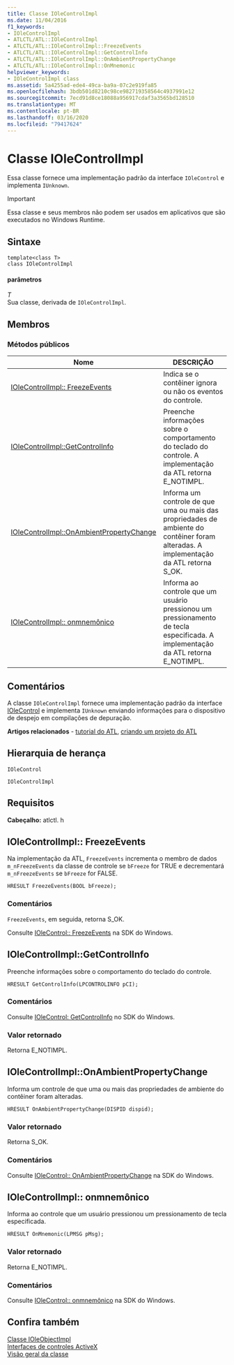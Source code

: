 ```yaml
---
title: Classe IOleControlImpl
ms.date: 11/04/2016
f1_keywords:
- IOleControlImpl
- ATLCTL/ATL::IOleControlImpl
- ATLCTL/ATL::IOleControlImpl::FreezeEvents
- ATLCTL/ATL::IOleControlImpl::GetControlInfo
- ATLCTL/ATL::IOleControlImpl::OnAmbientPropertyChange
- ATLCTL/ATL::IOleControlImpl::OnMnemonic
helpviewer_keywords:
- IOleControlImpl class
ms.assetid: 5a4255ad-ede4-49ca-ba9a-07c2e919fa85
ms.openlocfilehash: 3bdb501d8210c98ce982719358564c4937991e12
ms.sourcegitcommit: 7ecd91d8ce18088a956917cdaf3a3565bd128510
ms.translationtype: MT
ms.contentlocale: pt-BR
ms.lasthandoff: 03/16/2020
ms.locfileid: "79417624"
---
```

# <a name="iolecontrolimpl-class"></a>Classe IOleControlImpl

Essa classe fornece uma implementação padrão da interface `IOleControl` e implementa `IUnknown`.

> [!IMPORTANT]
>  Essa classe e seus membros não podem ser usados em aplicativos que são executados no Windows Runtime.

## <a name="syntax"></a>Sintaxe

```
template<class T>
class IOleControlImpl
```

#### <a name="parameters"></a>parâmetros

*T*<br/>
Sua classe, derivada de `IOleControlImpl`.

## <a name="members"></a>Membros

### <a name="public-methods"></a>Métodos públicos

|Nome|DESCRIÇÃO|
|----------|-----------------|
|[IOleControlImpl:: FreezeEvents](#freezeevents)|Indica se o contêiner ignora ou não os eventos do controle.|
|[IOleControlImpl::GetControlInfo](#getcontrolinfo)|Preenche informações sobre o comportamento do teclado do controle. A implementação da ATL retorna E_NOTIMPL.|
|[IOleControlImpl::OnAmbientPropertyChange](#onambientpropertychange)|Informa um controle de que uma ou mais das propriedades de ambiente do contêiner foram alteradas. A implementação da ATL retorna S_OK.|
|[IOleControlImpl:: onmnemônico](#onmnemonic)|Informa ao controle que um usuário pressionou um pressionamento de tecla especificada. A implementação da ATL retorna E_NOTIMPL.|

## <a name="remarks"></a>Comentários

A classe `IOleControlImpl` fornece uma implementação padrão da interface [IOleControl](/windows/win32/api/ocidl/nn-ocidl-iolecontrol) e implementa `IUnknown` enviando informações para o dispositivo de despejo em compilações de depuração.

**Artigos relacionados** - [tutorial do ATL](../../atl/active-template-library-atl-tutorial.md), [criando um projeto do ATL](../../atl/reference/creating-an-atl-project.md)

## <a name="inheritance-hierarchy"></a>Hierarquia de herança

`IOleControl`

`IOleControlImpl`

## <a name="requirements"></a>Requisitos

**Cabeçalho:** atlctl. h

##  <a name="freezeevents"></a>IOleControlImpl:: FreezeEvents

Na implementação da ATL, `FreezeEvents` incrementa o membro de dados `m_nFreezeEvents` da classe de controle se `bFreeze` for TRUE e decrementará `m_nFreezeEvents` se `bFreeze` for FALSE.

```
HRESULT FreezeEvents(BOOL bFreeze);
```

### <a name="remarks"></a>Comentários

`FreezeEvents`, em seguida, retorna S_OK.

Consulte [IOleControl:: FreezeEvents](/windows/win32/api/ocidl/nf-ocidl-iolecontrol-freezeevents) na SDK do Windows.

##  <a name="getcontrolinfo"></a>IOleControlImpl::GetControlInfo

Preenche informações sobre o comportamento do teclado do controle.

```
HRESULT GetControlInfo(LPCONTROLINFO pCI);
```

### <a name="remarks"></a>Comentários

Consulte [IOleControl: GetControlInfo](/windows/win32/api/ocidl/nf-ocidl-iolecontrol-getcontrolinfo) no SDK do Windows.

### <a name="return-value"></a>Valor retornado

Retorna E_NOTIMPL.

##  <a name="onambientpropertychange"></a>IOleControlImpl::OnAmbientPropertyChange

Informa um controle de que uma ou mais das propriedades de ambiente do contêiner foram alteradas.

```
HRESULT OnAmbientPropertyChange(DISPID dispid);
```

### <a name="return-value"></a>Valor retornado

Retorna S_OK.

### <a name="remarks"></a>Comentários

Consulte [IOleControl:: OnAmbientPropertyChange](/windows/win32/api/ocidl/nf-ocidl-iolecontrol-onambientpropertychange) na SDK do Windows.

##  <a name="onmnemonic"></a>IOleControlImpl:: onmnemônico

Informa ao controle que um usuário pressionou um pressionamento de tecla especificada.

```
HRESULT OnMnemonic(LPMSG pMsg);
```

### <a name="return-value"></a>Valor retornado

Retorna E_NOTIMPL.

### <a name="remarks"></a>Comentários

Consulte [IOleControl:: onmnemônico](/windows/win32/api/ocidl/nf-ocidl-iolecontrol-onmnemonic) na SDK do Windows.

## <a name="see-also"></a>Confira também

[Classe IOleObjectImpl](../../atl/reference/ioleobjectimpl-class.md)<br/>
[Interfaces de controles ActiveX](/windows/win32/com/activex-controls-interfaces)<br/>
[Visão geral da classe](../../atl/atl-class-overview.md)
